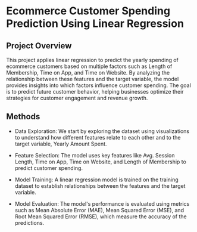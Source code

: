 # Ecommerce Customer Spending Prediction Using Linear Regression

## Project Overview
This project applies linear regression to predict the yearly spending of ecommerce customers based on multiple factors such as Length of Membership, Time on App, and Time on Website. By analyzing the relationship between these features and the target variable, the model provides insights into which factors influence customer spending. The goal is to predict future customer behavior, helping businesses optimize their strategies for customer engagement and revenue growth.

## Methods
- Data Exploration: We start by exploring the dataset using visualizations to understand how different features relate to each other and to the target variable, Yearly Amount Spent.

- Feature Selection: The model uses key features like Avg. Session Length, Time on App, Time on Website, and Length of Membership to predict customer spending.

- Model Training: A linear regression model is trained on the training dataset to establish relationships between the features and the target variable.

- Model Evaluation: The model's performance is evaluated using metrics such as Mean Absolute Error (MAE), Mean Squared Error (MSE), and Root Mean Squared Error (RMSE), which measure the accuracy of the predictions.
